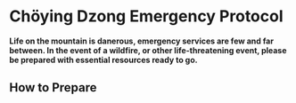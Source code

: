 # Chöying Dzong Emergency Protocol

**Life on the mountain is danerous, emergency services are few and far between. In the event of a wildfire, or other life-threatening event, please be prepared with essential resources ready to go.**

## How to Prepare

